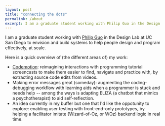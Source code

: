 ```yaml
---
layout: post
title: "connecting the dots"
permalink: /about
excerpt: I am a graduate student working with Philip Guo in the Design Lab at UC San Diego to envision and build systems to help people design and program effectively, at scale.
---
```


<!-- note: sync with excerpt -->
I am a graduate student working with [Philip Guo](http://pgbovine.net) in the Design Lab at UC San Diego to envision and build systems to help people design and program effectively, at scale.

<!-- My research is focused on building user-centered systems to help people design and code effectively, with scalability in mind. -->
Here is a quick overview of (the different areas of) my work:
- [Codemotion](codemotion): reimagining interactions with programming tutorial screencasts to make them easier to find, navigate and practice with, by extracting source code edits from videos.
- Making error messages great (someday): augmenting the coding-debugging workflow with learning aids when a programmer is stuck and needs help -- among the ways is adapting ELIZA (a chatbot that mimics a psychotherapist) to aid self-reflection.
- An idea currently in my buffer but one that I'd like the oppotunity to explore: enabling user testing with front-end-only prototypes, by helping a facilitator imitate (Wizard-of-Oz, or WOz) backend logic in real time.
